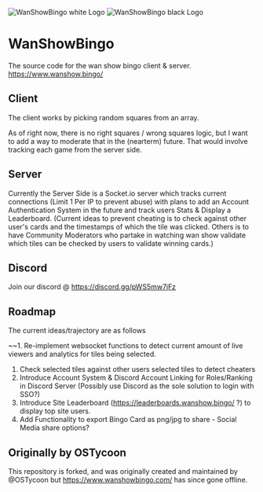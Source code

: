 ![WanShowBingo white Logo](https://wanshow.bingo/resources/images/wanshowbingo-w.png) ![WanShowBingo black Logo](https://wanshow.bingo/resources/images/wanshowbingo-b.png)

# WanShowBingo
The source code for the wan show bingo client & server. https://www.wanshow.bingo/

## Client
The client works by picking random squares from an array.

As of right now, there is no right squares / wrong squares logic, but I want to add a way to moderate that in the (nearterm) future. That would involve tracking each game from the server side.

## Server
Currently the Server Side is a Socket.io server which tracks current connections (Limit 1 Per IP to prevent abuse) with plans to add an Account Authentication System in the future and track users Stats & Display a Leaderboard. (Current ideas to prevent cheating is to check against other user's cards and the timestamps of which the tile was clicked. Others is to have Community Moderators who partake in watching wan show validate which tiles can be checked by users to validate winning cards.)

## Discord
Join our discord @ https://discord.gg/pWS5mw7jFz

## Roadmap
The current ideas/trajectory are as follows

~~1. Re-implement websocket functions to detect current amount of live viewers and analytics for tiles being selected.
1. Check selected tiles against other users selected tiles to detect cheaters
2. Introduce Account System & Discord Account Linking for Roles/Ranking in Discord Server (Possibly use Discord as the sole solution to login with SSO?)
3. Introduce Site Leaderboard (https://leaderboards.wanshow.bingo/ ?) to display top site users.
4. Add Functionality to export Bingo Card as png/jpg to share - Social Media share options?

## Originally by OSTycoon
This repository is forked, and was originally created and maintained by @OSTycoon but https://www.wanshowbingo.com/ has since gone offline.
